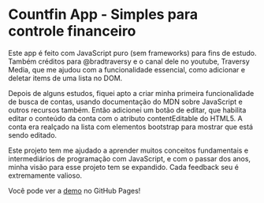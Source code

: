 # Countfin App - Simples para controle financeiro

Este app é feito com JavaScript puro (sem frameworks) para fins de estudo. Também créditos para @bradtraversy e o canal dele no youtube, Traversy Media, que me ajudou com a funcionalidade essencial, como adicionar e deletar items de uma lista no DOM.

Depois de alguns estudos, fiquei apto a criar minha primeira funcionalidade de busca de contas, usando documentação do MDN sobre JavaScript e outros recursos também. Então adicionei um botão de editar, que habilita editar o conteúdo da conta com o atributo contentEditable do HTML5. A conta era realçado na lista com elementos bootstrap para mostrar que está sendo editado.

Este projeto tem me ajudado a aprender muitos conceitos fundamentais e intermediários de programação com JavaScript, e com o passar dos anos, minha visão para esse projeto tem se expandido. Cada feedback seu é extremamente valioso.

Você pode ver a [demo](https://laurencezanotti.github.io/countfin-app/) no GitHub Pages!